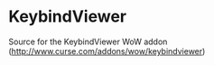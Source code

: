 KeybindViewer
=============

Source for the KeybindViewer WoW addon (http://www.curse.com/addons/wow/keybindviewer)